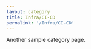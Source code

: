 ```yaml
---
layout: category
title: Infra/CI-CD
permalink: '/Infra/CI-CD'
---
```


Another sample category page.

